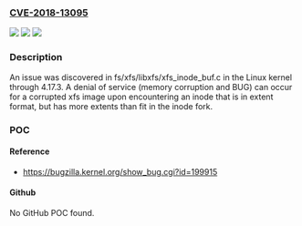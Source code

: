 ### [CVE-2018-13095](https://cve.mitre.org/cgi-bin/cvename.cgi?name=CVE-2018-13095)
![](https://img.shields.io/static/v1?label=Product&message=n%2Fa&color=blue)
![](https://img.shields.io/static/v1?label=Version&message=n%2Fa&color=blue)
![](https://img.shields.io/static/v1?label=Vulnerability&message=n%2Fa&color=brighgreen)

### Description

An issue was discovered in fs/xfs/libxfs/xfs_inode_buf.c in the Linux kernel through 4.17.3. A denial of service (memory corruption and BUG) can occur for a corrupted xfs image upon encountering an inode that is in extent format, but has more extents than fit in the inode fork.

### POC

#### Reference
- https://bugzilla.kernel.org/show_bug.cgi?id=199915

#### Github
No GitHub POC found.

